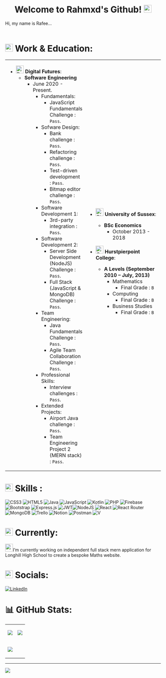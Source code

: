 <h1 align="center">
 Welcome to Rahmxd's Github! <img src="images/Hand.png" alt="hand" width="25" height="25" />
</h1>

Hi, my name is Rafee...<br>
<br>

# <img src="images/Technologist.png" alt= "computer" width="25" height="25" /> Work & Education:

<table>
<tr>
<td style="width:50%">

- <img src="images/Office.png" alt="Department Store" width="25" height="25" /> **Digital Futures**:
  - **Software Engineering**
    - June 2020 - Present.
        - Fundamentals:
            - JavaScript Fundamentals Challenge  : `Pass`.
        - Sofware Design:
            - Bank challenge  : `Pass`.
            - Refactoring challenge  : `Pass`.
            - Test-driven development  : `Pass`.
            - Bitmap editor challenge  : `Pass`.
        - Software Development 1:
            - 3rd-party integration  : `Pass`.
        - Software Development 2:
            - Server Side Development (NodeJS) Challenge  : `Pass`.
            - Full Stack (JavaScript & MongoDB) Challenge  : `Pass`.
        - Team Engineering:
            - Java Fundamentals Challenge  : `Pass`.
            - Agile Team Collaboration Challenge  : `Pass`.
        - Professional Skills:
            - Interview challenges  : `Pass`.
        - Extended Projects:
            - Airport Java challenge  : `Pass`.
            - Team Engineering Project 2 (MERN stack) : `Pass`.
</td>
<td>

- <img src="images/Student.png" alt="Student" width="25" height="25" /> **University of Sussex**:
  - **BSc Economics**
    - October 2013 - 2018
        <br>

- <img src="images/Graduation.png" alt="Graduation Cap" width="25" height="25" /> **Hurstpierpoint College**:
  - **A Levels (September 2010 – July, 2013)**
    - Mathematics
        - Final Grade : `B`
    - Computing
        - Final Grade : `B`
    - Business Studies
        - Final Grade : `B`
<br>

</td>
</tr>
</table>


#  <img src="images/Rocket.png" alt="Rocket" width="25" height="25" /> Skills :

![CSS3](https://img.shields.io/badge/css3-%231572B6.svg?&logo=css3&logoColor=white) ![HTML5](https://img.shields.io/badge/html5-%23E34F26.svg?&logo=html5&logoColor=white) ![Java](https://img.shields.io/badge/java-%23ED8B00.svg?&logo=java&logoColor=white) ![JavaScript](https://img.shields.io/badge/javascript-%23323330.svg?&logo=javascript&logoColor=%23F7DF1E) ![Kotlin](https://img.shields.io/badge/kotlin-%230095D5.svg?&logo=kotlin&logoColor=white) ![PHP](https://img.shields.io/badge/php-%23777BB4.svg?&logo=php&logoColor=white) ![Firebase](https://img.shields.io/badge/firebase-%23039BE5.svg?&logo=firebase) ![Bootstrap](https://img.shields.io/badge/bootstrap-%23563D7C.svg?&logo=bootstrap&logoColor=white) ![Express.js](https://img.shields.io/badge/express.js-%23404d59.svg?&logo=express&logoColor=%2361DAFB)  ![JWT](https://img.shields.io/badge/JWT-black?&logo=JSON%20web%20tokens)![NodeJS](https://img.shields.io/badge/node.js-6DA55F?&logo=node.js&logoColor=white) ![React](https://img.shields.io/badge/react-%2320232a.svg?&logo=react&logoColor=%2361DAFB) ![React Router](https://img.shields.io/badge/React_Router-CA4245?&logo=react-router&logoColor=white) ![MongoDB](https://img.shields.io/badge/MongoDB-%234ea94b.svg?&logo=mongodb&logoColor=white) ![Trello](https://img.shields.io/badge/Trello-%23026AA7.svg?&logo=Trello&logoColor=white) ![Notion](https://img.shields.io/badge/Notion-%23000000.svg?&logo=notion&logoColor=white) ![Postman](https://img.shields.io/badge/Postman-FF6C37?&logo=postman&logoColor=white) ![V](https://img.shields.io/badge/VS%20Code-FF6C37?&logo=visualstudio&logoColor=white)
<br>

# <img src="images/Eyes.png" alt="Eyes" width="25" height="25" /> Currently:

<img src="images/Technologist.png" alt="computer" width="25" height="25" />I’m currently working on independent full stack mern application for Longhill High School to create a bespoke Maths website.<br>

# <img src="images/Globe.png" alt="Eyes" width="25" height="25" /> Socials:

[![LinkedIn](https://img.shields.io/badge/LinkedIn-%230077B5.svg?logo=linkedin&logoColor=white)](http://www.linkedin.com/in/rafee-ahmed)

# 📊 GitHub Stats:



<table style="border:none" >
<tr style="border:none">
<td style="border:none">

![](https://github-readme-stats.vercel.app/api?username=Rahmxd&theme=onedark&hide_border=false&include_all_commits=true&count_private=true&show_icons=true)

</td>
<td>

![](https://github-readme-streak-stats.herokuapp.com/?user=Rahmxd&theme=onedark&hide_border=false)<br/>

</td>
</tr>
<tr style="border:none">
<td style="border:none">

![](https://github-readme-stats.vercel.app/api/top-langs/?username=Rahmxd06&theme=onedark&hide_border=false&include_all_commits=true&count_private=true&)
</td>
</tr>
</table>


---
[![](https://visitcount.itsvg.in/api?id=Rahmxd&icon=2&color=4)](https://visitcount.itsvg.in)

